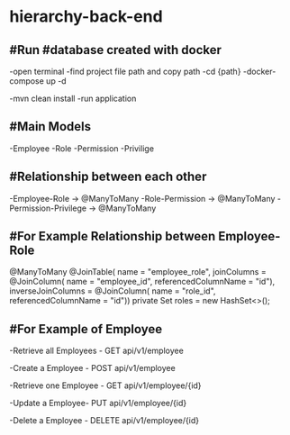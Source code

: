 # hierarchy-back-end

#Run
#database created with docker
---

-open terminal
-find project file path and copy path
-cd {path}
-docker-compose up -d


-mvn clean install
-run application


#Main Models
---
-Employee
-Role
-Permission
-Privilige

#Relationship between each other
---
-Employee-Role -> @ManyToMany
-Role-Permission -> @ManyToMany
-Permission-Privilege -> @ManyToMany

#For Example Relationship between Employee-Role
---

  @ManyToMany
    @JoinTable(
            name = "employee_role",
            joinColumns = @JoinColumn(
                    name = "employee_id", referencedColumnName = "id"),
            inverseJoinColumns = @JoinColumn(
                    name = "role_id", referencedColumnName = "id"))
    private Set<Role> roles = new HashSet<>();

#For Example of Employee
---

-Retrieve all Employees - GET api/v1/employee

-Create a Employee - POST api/v1/employee

-Retrieve one Employee - GET api/v1/employee/{id}

-Update a Employee- PUT api/v1/employee/{id}

-Delete a Employee - DELETE api/v1/employee/{id} 




